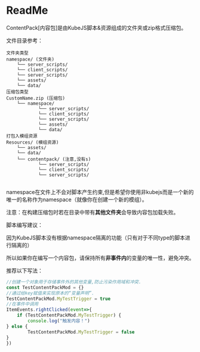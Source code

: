 # ReadMe

ContentPack[内容包]是由KubeJS脚本&资源组成的文件夹或zip格式压缩包。

文件目录参考：

```
文件夹类型
namespace/ (文件夹)
    └── server_scripts/
    └── client_scripts/
    └── server_scripts/
    └── assets/
    └── data/
压缩包类型
CustomName.zip (压缩包)
    └── namespace/ 
            └── server_scripts/
            └── client_scripts/
            └── server_scripts/
            └── assets/
            └── data/
打包入模组资源
Resources/ (模组资源)
    └── assets/
    └── data/
    └── contentpack/ (注意,没有s)
            └── server_scripts/
            └── client_scripts/
            └── server_scripts/
    
```

namespace在文件上不会对脚本产生约束,但是希望你使用非kubejs而是一个新的唯一的名称作为namespace（就像你在创建一个新的模组）。

注意：在构建压缩包时若在目录中带有**其他文件夹**会导致内容包加载失败。

脚本编写建议：

因为KubeJS脚本没有根据namespace隔离的功能（只有对于不同type的脚本进行隔离的）

所以如果你在编写一个内容包，请保持所有**非事件内**的变量的唯一性，避免冲突。

推荐以下写法：

```jsx
//创建一个对象用于存储事件外的其他变量,防止污染作用域和冲突.
const TestContentPackMod = {}
//通过给key赋值来实现原本的“变量声明”.
TestContentPackMod.MyTestTrigger = true
//在事件中调用
ItemEvents.rightClicked(event=>{
    if (TestContentPackMod.MyTestTrigger) {
        console.log("触发内容！")
} else {
        TestContentPackMod.MyTestTrigger = false
}
})

```
